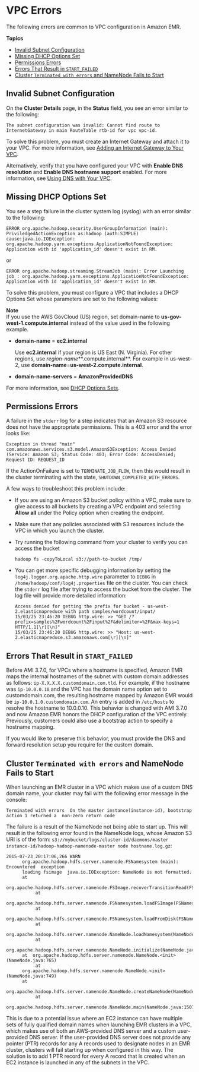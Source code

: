 # VPC Errors<a name="emr-troubleshoot-error-vpc"></a>

The following errors are common to VPC configuration in Amazon EMR\.

**Topics**
+ [Invalid Subnet Configuration](#emr-troubleshoot-error-gateway)
+ [Missing DHCP Options Set](#emr-troubleshoot-error-dhcp)
+ [Permissions Errors](#emr-troubleshoot-error-denied)
+ [Errors That Result in `START_FAILED`](#emr-troubleshoot-error-vpc-dns)
+ [Cluster `Terminated with errors` and NameNode Fails to Start](#emr-troubleshoot-namenode-dns)

## Invalid Subnet Configuration<a name="emr-troubleshoot-error-gateway"></a>

 On the **Cluster Details** page, in the **Status** field, you see an error similar to the following:

`The subnet configuration was invalid: Cannot find route to InternetGateway in main RouteTable rtb-id for vpc vpc-id.`

To solve this problem, you must create an Internet Gateway and attach it to your VPC\. For more information, see [Adding an Internet Gateway to Your VPC](https://docs.aws.amazon.com/AmazonVPC/latest/UserGuide/VPC_Internet_Gateway.html)\.

Alternatively, verify that you have configured your VPC with **Enable DNS resolution** and **Enable DNS hostname support** enabled\. For more information, see [Using DNS with Your VPC](https://docs.aws.amazon.com/AmazonVPC/latest/UserGuide/vpc-dns.html)\. 

## Missing DHCP Options Set<a name="emr-troubleshoot-error-dhcp"></a>

You see a step failure in the cluster system log \(syslog\) with an error similar to the following:

` ERROR org.apache.hadoop.security.UserGroupInformation (main): PriviledgedActionException as:hadoop (auth:SIMPLE) cause:java.io.IOException: org.apache.hadoop.yarn.exceptions.ApplicationNotFoundException: Application with id 'application_id' doesn't exist in RM. `

or 

`ERROR org.apache.hadoop.streaming.StreamJob (main): Error Launching job : org.apache.hadoop.yarn.exceptions.ApplicationNotFoundException: Application with id 'application_id' doesn't exist in RM.`

To solve this problem, you must configure a VPC that includes a DHCP Options Set whose parameters are set to the following values: 

**Note**  
If you use the AWS GovCloud \(US\) region, set domain\-name to **us\-gov\-west\-1\.compute\.internal** instead of the value used in the following example\.
+ **domain\-name** = **ec2\.internal**

  Use **ec2\.internal** if your region is US East \(N\. Virginia\)\. For other regions, use *region\-name***\.compute\.internal**\. For example in us\-west\-2, use **domain\-name**=**us\-west\-2\.compute\.internal**\.
+ **domain\-name\-servers** = **AmazonProvidedDNS**

For more information, see [DHCP Options Sets](https://docs.aws.amazon.com/AmazonVPC/latest/UserGuide/VPC_DHCP_Options.html)\.

## Permissions Errors<a name="emr-troubleshoot-error-denied"></a>

A failure in the `stderr` log for a step indicates that an Amazon S3 resource does not have the appropriate permissions\. This is a 403 error and the error looks like:

```
Exception in thread "main" com.amazonaws.services.s3.model.AmazonS3Exception: Access Denied (Service: Amazon S3; Status Code: 403; Error Code: AccessDenied; Request ID: REQUEST_ID
```

If the ActionOnFailure is set to `TERMINATE_JOB_FLOW`, then this would result in the cluster terminating with the state, `SHUTDOWN_COMPLETED_WITH_ERRORS`\.

A few ways to troubleshoot this problem include:
+ If you are using an Amazon S3 bucket policy within a VPC, make sure to give access to all buckets by creating a VPC endpoint and selecting **Allow all** under the Policy option when creating the endpoint\. 
+ Make sure that any policies associated with S3 resources include the VPC in which you launch the cluster\.
+ Try running the following command from your cluster to verify you can access the bucket

  ```
  hadoop fs -copyToLocal s3://path-to-bucket /tmp/
  ```
+ You can get more specific debugging information by setting the `log4j.logger.org.apache.http.wire` parameter to `DEBUG` in `/home/hadoop/conf/log4j.properties` file on the cluster\. You can check the `stderr` log file after trying to access the bucket from the cluster\. The log file will provide more detailed information:

  ```
  Access denied for getting the prefix for bucket - us-west-2.elasticmapreduce with path samples/wordcount/input/
  15/03/25 23:46:20 DEBUG http.wire: >> "GET /?prefix=samples%2Fwordcount%2Finput%2F&delimiter=%2F&max-keys=1 HTTP/1.1[\r][\n]"
  15/03/25 23:46:20 DEBUG http.wire: >> "Host: us-west-2.elasticmapreduce.s3.amazonaws.com[\r][\n]"
  ```

## Errors That Result in `START_FAILED`<a name="emr-troubleshoot-error-vpc-dns"></a>

Before AMI 3\.7\.0, for VPCs where a hostname is specified, Amazon EMR maps the internal hostnames of the subnet with custom domain addresses as follows: `ip-X.X.X.X.customdomain.com.tld`\. For example, if the hostname was `ip-10.0.0.10` and the VPC has the domain name option set to customdomain\.com, the resulting hostname mapped by Amazon EMR would be `ip-10.0.1.0.customdomain.com`\. An entry is added in `/etc/hosts` to resolve the hostname to 10\.0\.0\.10\. This behavior is changed with AMI 3\.7\.0 and now Amazon EMR honors the DHCP configuration of the VPC entirely\. Previously, customers could also use a bootstrap action to specify a hostname mapping\.

If you would like to preserve this behavior, you must provide the DNS and forward resolution setup you require for the custom domain\.

## Cluster `Terminated with errors` and NameNode Fails to Start<a name="emr-troubleshoot-namenode-dns"></a>

When launching an EMR cluster in a VPC which makes use of a custom DNS domain name, your cluster may fail with the following error message in the console:

```
Terminated with errors  On the master instance(instance-id), bootstrap action 1 returned a  non-zero return code
```

The failure is a result of the NameNode not being able to start up\. This will result in the following error found in the NameNode logs, whose Amazon S3 URI is of the form: `s3://mybucket/logs/cluster-id/daemons/master instance-id/hadoop-hadoop-namenode-master node hostname.log.gz`:

```
2015-07-23 20:17:06,266 WARN
      org.apache.hadoop.hdfs.server.namenode.FSNamesystem (main): Encountered  exception
      loading fsimage  java.io.IOException: NameNode is not formatted.      
      at
      org.apache.hadoop.hdfs.server.namenode.FSImage.recoverTransitionRead(FSImage.java:212)
           at
      org.apache.hadoop.hdfs.server.namenode.FSNamesystem.loadFSImage(FSNamesystem.java:1020)
           at
      org.apache.hadoop.hdfs.server.namenode.FSNamesystem.loadFromDisk(FSNamesystem.java:739)
           at
      org.apache.hadoop.hdfs.server.namenode.NameNode.loadNamesystem(NameNode.java:537)
           at
      org.apache.hadoop.hdfs.server.namenode.NameNode.initialize(NameNode.java:596)      
      at  org.apache.hadoop.hdfs.server.namenode.NameNode.<init>(NameNode.java:765)
           at
      org.apache.hadoop.hdfs.server.namenode.NameNode.<init>(NameNode.java:749)      
      at
      org.apache.hadoop.hdfs.server.namenode.NameNode.createNameNode(NameNode.java:1441)
           at
      org.apache.hadoop.hdfs.server.namenode.NameNode.main(NameNode.java:1507)
```

This is due to a potential issue where an EC2 instance can have multiple sets of fully qualified domain names when launching EMR clusters in a VPC, which makes use of both an AWS\-provided DNS server and a custom user\-provided DNS server\. If the user\-provided DNS server does not provide any pointer \(PTR\) records for any A records used to designate nodes in an EMR cluster, clusters will fail starting up when configured in this way\. The solution is to add 1 PTR record for every A record that is created when an EC2 instance is launched in any of the subnets in the VPC\.